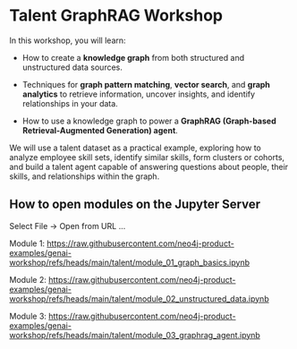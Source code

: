 # Talent GraphRAG Workshop
In this workshop, you will learn:

- How to create a **knowledge graph** from both structured and unstructured data sources.

- Techniques for **graph pattern matching**, **vector search**, and **graph analytics** to retrieve information, uncover insights, and identify relationships in your data. 

- How to use a knowledge graph to power a **GraphRAG (Graph-based Retrieval-Augmented Generation) agent**.

We will use a talent dataset as a practical example, exploring how to analyze employee skill sets, identify similar skills, form clusters or cohorts, and build a talent agent capable of answering questions about people, their skills, and relationships within the graph.

## How to open modules on the Jupyter Server
Select File -> Open from URL ... 

Module 1:
https://raw.githubusercontent.com/neo4j-product-examples/genai-workshop/refs/heads/main/talent/module_01_graph_basics.ipynb

Module 2: 
https://raw.githubusercontent.com/neo4j-product-examples/genai-workshop/refs/heads/main/talent/module_02_unstructured_data.ipynb

Module 3: 
https://raw.githubusercontent.com/neo4j-product-examples/genai-workshop/refs/heads/main/talent/module_03_graphrag_agent.ipynb
